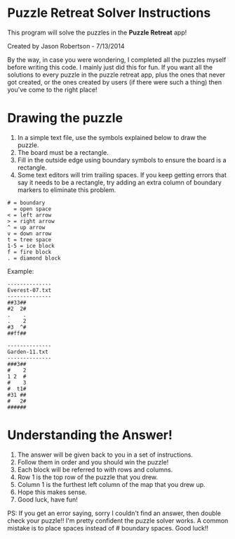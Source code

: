 # Puzzle Retreat Solver Instructions

This program will solve the puzzles in the **Puzzle Retreat** app!

Created by Jason Robertson - 7/13/2014

By the way, in case you were wondering, I completed all the puzzles myself before writing this code. I mainly just did this for fun. If you want all the solutions to every puzzle in the puzzle retreat app, plus the ones that never got created, or the ones created by users (if there were such a thing) then you've come to the right place!

# Drawing the puzzle
1. In a simple text file, use the symbols explained below to draw the puzzle.
2. The board must be a rectangle.
3. Fill in the outside edge using boundary symbols to ensure the board is a rectangle.
4. Some text editors will trim trailing spaces. If you keep getting errors that say it needs to be a rectangle,
   try adding an extra column of boundary markers to eliminate this problem.

```
# = boundary
  = open space
< = left arrow
> = right arrow
^ = up arrow
v = down arrow
t = tree space
1-5 = ice block
f = fire block
. = diamond block
```

Example:

```
--------------
Everest-07.txt
--------------
##33##
#2  2#
.    .
.    2
#3  ^#
##ff##
```

```
--------------
Garden-11.txt
--------------
###3##
#    2
1 2  #
#    3
#  t1#
#31 ##
#   2#
######
```

# Understanding the Answer!
1. The answer will be given back to you in a set of instructions.
2. Follow them in order and you should win the puzzle!
3. Each block will be referred to with rows and columns.
4. Row 1 is the top row of the puzzle that you drew.
5. Column 1 is the furthest left column of the map that you drew up.
6. Hope this makes sense.
7. Good luck, have fun!

PS: If you get an error saying, sorry I couldn't find an answer, then double
check your puzzle!! I'm pretty confident the puzzle solver works. A common
mistake is to place spaces instead of # boundary spaces. Good luck!!
